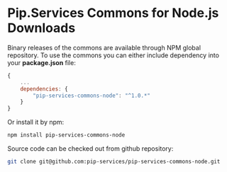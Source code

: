 # Pip.Services Commons for Node.js Downloads

Binary releases of the commons are available through NPM global repository. 
To use the commons you can either include dependency into your **package.json** file:

```js
{
    ...
    dependencies: {
        "pip-services-commons-node": "^1.0.*"
    }
}
``` 

Or install it by npm:

```bash
npm install pip-services-commons-node
```

Source code can be checked out from github repository:

```bash
git clone git@github.com:pip-services/pip-services-commons-node.git
```
